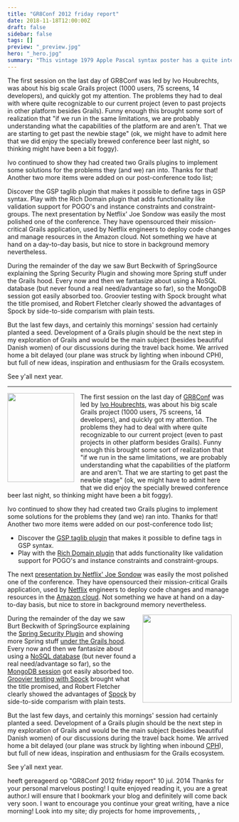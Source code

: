 ```yaml
---
title: "GR8Conf 2012 friday report"
date: 2018-11-18T12:00:00Z
draft: false
sidebar: false
tags: []
preview: "_preview.jpg"
hero: "_hero.jpg"
summary: "This vintage 1979 Apple Pascal syntax poster has a quite interesting story and is an original piece of software engineering history too"
---
```





The first session on the last day of GR8Conf was led by Ivo Houbrechts, was about his big scale Grails project (1000 users, 75 screens, 14 developers), and quickly got my attention. The problems they had to deal with where quite recognizable to our current project (even to past projects in other platform besides Grails). Funny enough this brought some sort of realization that "if we run in the same limitations, we are probably understanding what the capabilities of the platform are and aren't. That we are starting to get past the newbie stage" (ok, we might have to admit here that we did enjoy the specially brewed conference beer last night, so thinking might have been a bit foggy).

Ivo continued to show they had created two Grails plugins to implement some solutions for the problems they (and we) ran into. Thanks for that! Another two more items were added on our post-conference todo list;

Discover the GSP taglib plugin that makes it possible to define tags in GSP syntax.
Play with the Rich Domain plugin that adds functionality like validation support for POGO's and instance constraints and constraint-groups.
The next presentation by Netflix' Joe Sondow was easily the most polished one of the conference. They have opensourced their mission-critical Grails application, used by Netflix engineers to deploy code changes and manage resources in the Amazon cloud. Not something we have at hand on a day-to-day basis, but nice to store in background memory nevertheless.


During the remainder of the day we saw Burt Beckwith of SpringSource explaining the Spring Security Plugin and showing more Spring stuff under the Grails hood. 
Every now and then we fantasize about using a NoSQL database (but never found a real need/advantage so far), so the MongoDB session got easily absorbed too. 
Groovier testing with Spock brought what the title promised, and Robert Fletcher clearly showed the advantages of Spock by side-to-side comparism with plain tests.

But the last few days, and certainly this mornings' session had certainly planted a seed. Development of a Grails plugin should be the next step in my exploration of Grails and would be the main subject (besides beautiful Danish women) of our discussions during the travel back home. We arrived home a bit delayed (our plane was struck by lighting when inbound CPH), but full of new ideas, inspiration and enthusiasm for the Grails ecosystem.

See y'all next year.

---


<p><img border="0" height="200" width="150" style="clear:left; float:left; margin-right:1em; margin-bottom:0.5em" src="http://1.bp.blogspot.com/-l4NkpnHZ560/T9xX4HnyQeI/AAAAAAAAAPM/XGF3cmWhTXw/s200/AuzWfw5CIAEPn18.jpg-large.jpeg" />The first session on the last day of <a href="http://gr8conf.eu">GR8Conf</a> was led by  <a href="http://www.slideshare.net/gr8conf/grails-ee">Ivo Houbrechts</a>, was about his big scale Grails project (1000 users, 75 screens, 14 developers), and quickly got my attention. The problems they had to deal with where quite recognizable to our current project (even to past projects in other platform besides Grails). Funny enough this brought some sort of realization that "if we run in the same limitations, we are probably understanding what the capabilities of the platform are and aren't. That we are starting to get past the newbie stage" (ok, we might have to admit here that we did enjoy the specially brewed conference beer last night, so thinking might have been a bit foggy).</p>
<p>Ivo continued to show they had created two Grails plugins to implement some solutions for the problems they (and we) ran into. Thanks for that! Another two more items were added on our post-conference todo list;
<ul>
<li>Discover the <a href="http://grails.org/plugin/gsp-taglib">GSP taglib plugin</a> that makes it possible to define tags in GSP syntax.</li>
<li>Play with the <a href="http://grails.org/plugin/rich-domain">Rich Domain plugin</a> that adds functionality like validation support for POGO's and instance constraints and constraint-groups.</li>
</ul></p>
<p>The next <a href="http://gr8conf.eu/Presentations/Asgard--the-Grails-App-that-De">presentation by Netflix' Joe Sondow</a> was easily the most polished one of the conference. They have opensourced their mission-critical Grails application, used by <a href="http://www.netflix.com">Netflix</a> engineers to deploy code changes and manage resources in the <a href="http://aws.amazon.com/ec2/">Amazon cloud</a>. Not something we have at hand on a day-to-day basis, but nice to store in background memory nevertheless.</p>
<img border="0" height="198" width="200" style="clear:right; float:right; margin-left:1em; margin-bottom:1em" src="http://1.bp.blogspot.com/-b1K66QBP1kU/T9xwO2ZbjiI/AAAAAAAAAPo/BIAG9cslkOc/s200/IcelandicGirl.Gif" />
<p>During the remainder of the day we saw Burt Beckwith of SpringSource explaining the <a href="http://gr8conf.eu/Presentations/Hacking-Spring-Security-Plugin">Spring Security Plugin</a> and showing more Spring stuff <a href="http://gr8conf.eu/Presentations/Under-the-Hood-Spring-in-Grails">under the Grails hood</a>.
<br />Every now and then we fantasize about using a <a href="http://en.wikipedia.org/wiki/NoSQL">NoSQL database</a> (but never found a real need/advantage so far), so the <a href="http://gr8conf.eu/Presentations/Grails-and-MongoDB">MongoDB session</a> got easily absorbed too.
<br /><a href="http://gr8conf.eu/Presentations/Groovier-Testing-With-Spock">Groovier testing with Spock</a> brought what the title promised, and Robert Fletcher clearly showed the advantages of <a href="http://code.google.com/p/spock/">Spock</a> by side-to-side comparism with plain tests.</p>
<p>But the last few days, and certainly this mornings' session had certainly planted a seed. Development of a Grails plugin should be the next step in my exploration of Grails and would be the main subject (besides beautiful Danish women) of our discussions during the travel back home. We arrived home a bit delayed (our plane was struck by lighting when inbound <a href="http://en.wikipedia.org/wiki/Copenhagen_Airport">CPH</a>), but full of new ideas, inspiration and enthusiasm for the Grails ecosystem.</p>
<p>See y'all next year.</p>





heeft gereageerd op "GR8Conf 2012 friday report"
10 jul. 2014
Thanks for your personal marvelous posting! I quite enjoyed reading it, you are a great author.I will ensure that I bookmark your blog and definitely will come back very soon. I want to encourage you continue your great writing, have a nice morning! Look into my site; diy projects for home improvements, ,